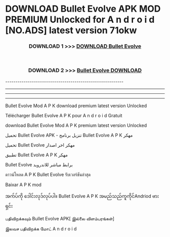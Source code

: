 # DOWNLOAD Bullet Evolve  APK MOD PREMIUM Unlocked for A n d r o i d [NO.ADS] latest version 71okw 



<div align="center">

<h3>DOWNLOAD 1 >>> <a href="https://getmod2.web.app/?judul=Bullet Evolve ">DOWNLOAD Bullet Evolve </a></h3><br>

<h3>DOWNLOAD 2 >>> <a href="https://getmod2.web.app/?judul=Bullet Evolve ">Bullet Evolve  DOWNLOAD </a></h3>

</div>
----------------------------------------------------------

----------------------------------------------------------

----------------------------------------------------------

----------------------------------------------------------

Bullet Evolve  Mod A P K download premium latest version Unlocked

Télécharger Bullet Evolve  A P K pour A n d r o i d Gratuit

download Bullet Evolve  Mod A P K premium latest version Unlocked

تحميل Bullet Evolve  APK - تنزيل برنامج Bullet Evolve  A P K مهكر

تحميل Bullet Evolve  مهكر اخر اصدار

تطبيق Bullet Evolve  A P K مهكر

Bullet Evolve  برابط مباشر للاندرويد

ดาวน์โหลด A P K Bullet Evolve  รับเวอร์ชันล่าสุด

Baixar A P K mod

အက်ပ်ကို ဒေါင်းလုဒ်လုပ်ပါ။ Bullet Evolve  A P K အမည်သည်ကူကိုင်Andriod ဗားရှင်း

பதிவிறக்கவும் Bullet Evolve  APK[ இல்லை விளம்பரங்கள்] 
 
இலவச பதிவிறக்க மோட் A n d r o i d



